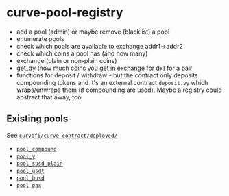 # curve-pool-registry

* add a pool (admin) or maybe remove (blacklist) a pool
* enumerate pools
* check which pools are available to exchange addr1->addr2
* check which coins a pool has (and how many)
* exchange (plain or non-plain coins)
* get_dy (how much coins you get in exchange for dx) for a pair
* functions for deposit / withdraw - but the contract only deposits compounding tokens and it's an external contract `deposit.vy` which wraps/unwraps them (if compounding are used). Maybe a registry could abstract that away, too

## Existing pools
See [`curvefi/curve-contract/deployed/`](https://github.com/curvefi/curve-contract/tree/master/deployed)

* [`pool_compound`](https://github.com/curvefi/curve-contract/blob/pool_compound/vyper/stableswap.vy)
* [`pool_y`](https://github.com/curvefi/curve-contract/blob/pool_y/vyper/stableswap.vy)
* [`pool_susd_plain`](https://github.com/curvefi/curve-contract/blob/pool_susd_plain/vyper/stableswap.vy)
* [`pool_usdt`](https://github.com/curvefi/curve-contract/blob/pool_usdt/vyper/stableswap.vy)
* [`pool_busd`](https://github.com/curvefi/curve-contract/blob/pool_busd/vyper/stableswap.vy)
* [`pool_pax`](https://github.com/curvefi/curve-contract/blob/pool_pax/vyper/stableswap.vy)
